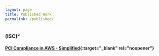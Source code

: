```yaml
---
layout: page
title: Published Work
permalink: /published/
---
```


### (ISC)²
#### [PCI Compliance in AWS - Simplified](https://blog.isc2.org/isc2_blog/2019/10/pci-compliance-in-aws-simplified.html){:target="_blank" rel="noopener"}
